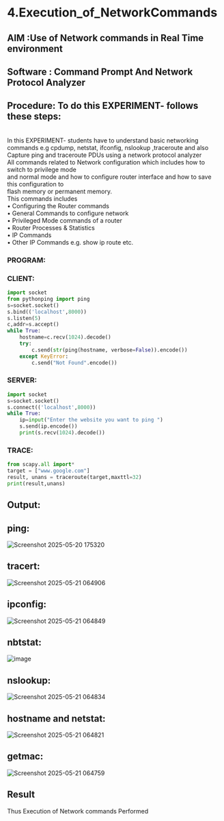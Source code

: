 # 4.Execution_of_NetworkCommands
## AIM :Use of Network commands in Real Time environment
## Software : Command Prompt And Network Protocol Analyzer
## Procedure: To do this EXPERIMENT- follows these steps:
<BR>
In this EXPERIMENT- students have to understand basic networking commands e.g cpdump, netstat, ifconfig, nslookup ,traceroute and also Capture ping and traceroute PDUs using a network protocol analyzer 
<BR>
All commands related to Network configuration which includes how to switch to privilege mode
<BR>
and normal mode and how to configure router interface and how to save this configuration to
<BR>
flash memory or permanent memory.
<BR>
This commands includes
<BR>
• Configuring the Router commands
<BR>
• General Commands to configure network
<BR>
• Privileged Mode commands of a router 
<BR>
• Router Processes & Statistics
<BR>
• IP Commands
<BR>
• Other IP Commands e.g. show ip route etc.
<BR>

### PROGRAM:
### CLIENT:
```python
import socket 
from pythonping import ping 
s=socket.socket() 
s.bind(('localhost',8000)) 
s.listen(5) 
c,addr=s.accept() 
while True: 
    hostname=c.recv(1024).decode() 
    try: 
        c.send(str(ping(hostname, verbose=False)).encode()) 
    except KeyError: 
        c.send("Not Found".encode())
```

### SERVER:
```python
import socket 
s=socket.socket() 
s.connect(('localhost',8000)) 
while True: 
    ip=input("Enter the website you want to ping ") 
    s.send(ip.encode()) 
    print(s.recv(1024).decode())
```
### TRACE:
```python
from scapy.all import*     
target = ["www.google.com"]     
result, unans = traceroute(target,maxttl=32) 
print(result,unans)
```
## Output:
## ping:
![Screenshot 2025-05-20 175320](https://github.com/user-attachments/assets/3de2cbac-4b6d-44e8-b585-4b649c4575ca)
## tracert:
![Screenshot 2025-05-21 064906](https://github.com/user-attachments/assets/e3ffad13-1925-42aa-9b5f-2ecacf5a67ae)
## ipconfig:
![Screenshot 2025-05-21 064849](https://github.com/user-attachments/assets/242402e9-bfff-443a-807d-e2adfed18909)
## nbtstat:
![image](https://github.com/user-attachments/assets/f2456aae-63b2-41e1-99e8-b85839f478f3)
## nslookup:
![Screenshot 2025-05-21 064834](https://github.com/user-attachments/assets/46f7ad63-be16-4593-b3a1-84db11dcca6a)
## hostname and netstat:
![Screenshot 2025-05-21 064821](https://github.com/user-attachments/assets/20dd3817-7510-4dc8-ab12-9ed5ce91241d)
## getmac:
![Screenshot 2025-05-21 064759](https://github.com/user-attachments/assets/ad3cd728-e547-4f2c-bc6b-4eea6acebc9f)

## Result
Thus Execution of Network commands Performed 
